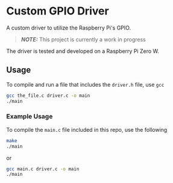 # Custom GPIO Driver

A custom driver to utilize the Raspberry Pi's GPIO.

> _**NOTE:**_ This project is currently a work in progress

The driver is tested and developed on a Raspberry Pi Zero W.

## Usage

To compile and run a file that includes the `driver.h` file, use `gcc`

```bash
gcc the_file.c driver.c -o main
./main
```

### Example Usage

To compile the `main.c` file included in this repo, use the following

```bash
make
./main
```

or

```bash
gcc main.c driver.c -o main
./main
```
